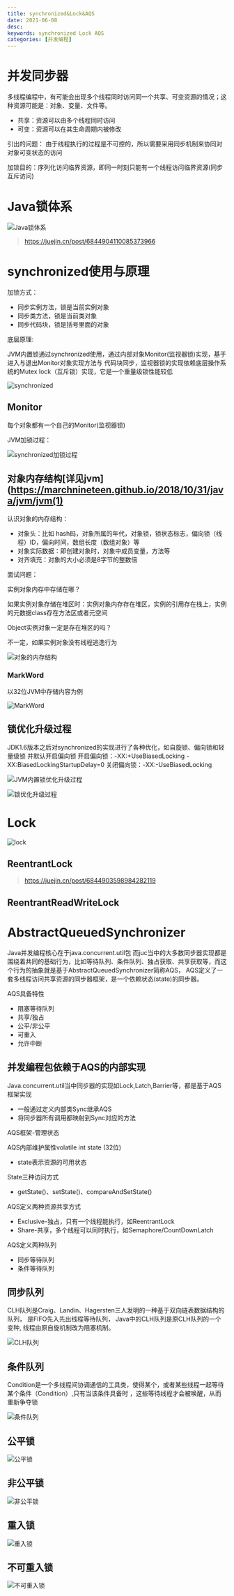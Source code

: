 ```yaml
---
title: synchronized&Lock&AQS
date: 2021-06-08
desc:
keywords: synchronized Lock AQS
categories: [并发编程]
---
```

# 并发同步器

多线程编程中，有可能会出现多个线程同时访问同一个共享、可变资源的情况；这种资源可能是：对象、变量、文件等。
- 共享：资源可以由多个线程同时访问
- 可变：资源可以在其生命周期内被修改

引出的问题：
由于线程执行的过程是不可控的，所以需要采用同步机制来协同对对象可变状态的访问

加锁目的：序列化访问临界资源，即同一时刻只能有一个线程访问临界资源(同步互斥访问)

# Java锁体系

![Java锁体系](/uploads/java/concurrent/Java锁体系.png)

> https://juejin.cn/post/6844904110085373966

# synchronized使用与原理

加锁方式：
- 同步实例方法，锁是当前实例对象
- 同步类方法，锁是当前类对象
- 同步代码块，锁是括号里面的对象

底层原理:

JVM内置锁通过synchronized使用，通过内部对象Monitor(监视器锁)实现，基于进入与退出Monitor对象实现方法与
代码块同步，监视器锁的实现依赖底层操作系统的Mutex lock（互斥锁）实现，它是一个重量级锁性能较低

![synchronized](/uploads/java/concurrent/synchronized.png)

## Monitor

每个对象都有一个自己的Monitor(监视器锁)

JVM加锁过程：

![synchronized加锁过程](/uploads/java/concurrent/synchronized加锁过程.png)

## 对象内存结构[详见jvm](https://marchnineteen.github.io/2018/10/31/java/jvm/jvm(1)

认识对象的内存结构：
- 对象头：比如 hash码，对象所属的年代，对象锁，锁状态标志，偏向锁（线程）ID，偏向时间，数组长度（数组对象）等
- 对象实际数据：即创建对象时，对象中成员变量，方法等
- 对齐填充：对象的大小必须是8字节的整数倍

面试问题：

实例对象内存中存储在哪？

如果实例对象存储在堆区时：实例对象内存存在堆区，实例的引用存在栈上，实例的元数据class存在方法区或者元空间

Object实例对象一定是存在堆区的吗？

不一定，如果实例对象没有线程逃逸行为

![对象的内存结构](/uploads/java/concurrent/对象的内存结构.png)

### MarkWord

以32位JVM中存储内容为例

![MarkWord](/uploads/java/concurrent/MarkWord.png)

## 锁优化升级过程

JDK1.6版本之后对synchronized的实现进行了各种优化，如自旋锁、偏向锁和轻量级锁
并默认开启偏向锁
开启偏向锁：-XX:+UseBiasedLocking -XX:BiasedLockingStartupDelay=0
关闭偏向锁：-XX:-UseBiasedLocking

![JVM内置锁优化升级过程](/uploads/java/concurrent/JVM内置锁优化升级过程.png)

![锁优化升级过程](/uploads/java/concurrent/锁优化升级过程.png)

# Lock

![lock](/uploads/java/concurrent/lock.png)

## ReentrantLock

> https://juejin.cn/post/6844903598984282119

## ReentrantReadWriteLock

# AbstractQueuedSynchronizer

Java并发编程核心在于java.concurrent.util包
而juc当中的大多数同步器实现都是围绕着共同的基础行为，比如等待队列、条件队列、独占获取、共享获取等，而这个行为的抽象就是基于AbstractQueuedSynchronizer简称AQS，
AQS定义了一套多线程访问共享资源的同步器框架，是一个依赖状态(state)的同步器。

AQS具备特性
- 阻塞等待队列
- 共享/独占
- 公平/非公平
- 可重入
- 允许中断

## 并发编程包依赖于AQS的内部实现

Java.concurrent.util当中同步器的实现如Lock,Latch,Barrier等，都是基于AQS框架实现
- 一般通过定义内部类Sync继承AQS
- 将同步器所有调用都映射到Sync对应的方法

AQS框架-管理状态

AQS内部维护属性volatile int state (32位)
- state表示资源的可用状态 

State三种访问方式
- getState()、setState()、compareAndSetState()

AQS定义两种资源共享方式
- Exclusive-独占，只有一个线程能执行，如ReentrantLock
- Share-共享，多个线程可以同时执行，如Semaphore/CountDownLatch

AQS定义两种队列
- 同步等待队列
- 条件等待队列

## 同步队列

CLH队列是Craig、Landin、Hagersten三人发明的一种基于双向链表数据结构的队列， 是FIFO先入先出线程等待队列，
Java中的CLH队列是原CLH队列的一个变种, 线程由原自旋机制改为阻塞机制。

![CLH队列](/uploads/java/concurrent/CLH队列.png)

## 条件队列

Condition是一个多线程间协调通信的工具类，使得某个，或者某些线程一起等待某个条件（Condition）,只有当该条件具备时 ，这些等待线程才会被唤醒，从而重新争夺锁

![条件队列](/uploads/java/concurrent/条件队列.png)

## 公平锁

![公平锁](/uploads/java/concurrent/公平锁.png)

## 非公平锁

![非公平锁](/uploads/java/concurrent/非公平锁.png)

## 重入锁

![重入锁](/uploads/java/concurrent/重入锁.png)

## 不可重入锁

![不可重入锁](/uploads/java/concurrent/不可重入锁.png)
